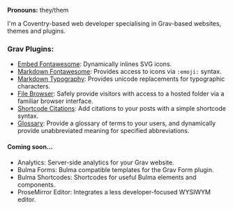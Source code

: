 **Pronouns:** they/them

I'm a Coventry-based web developer specialising in Grav-based websites, themes and plugins.


### Grav Plugins:

- [Embed Fontawesome](/n-parsons/grav-plugin-embed-fontawesome): Dynamically inlines SVG icons.
- [Markdown Fontawesome](/n-parsons/grav-plugin-markdown-fontawesome): Provides access to icons via `:emoji:` syntax.
- [Markdown Typography](/n-parsons/grav-plugin-markdown-typography): Provides unicode replacements for typographic characters.
- [File Browser](/n-parsons/grav-plugin-file-browser): Safely provide visitors with access to a hosted folder via a familiar browser interface.
- [Shortcode Citations](/n-parsons/grav-plugin-shortcode-citations): Add citations to your posts with a simple shortcode syntax.
- [Glossary](/n-parsons/grav-plugin-glossary): Provide a glossary of terms to your users, and dynamically provide unabbreviated meaning for specified abbreviations.

#### Coming soon...

- Analytics: Server-side analytics for your Grav website.
- Bulma Forms: Bulma compatible templates for the Grav Form plugin.
- Bulma Shortcodes: Shortcodes for useful Bulma elements and components.
- ProseMirror Editor: Integrates a less developer-focused WYSIWYM editor.
